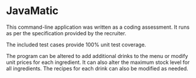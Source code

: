 # JavaMatic

This command-line application was written as a coding assessment.
It runs as per the specification provided by the recruiter.

The included test cases provide 100% unit test coverage.

The program can be altered to add additional drinks to the menu or modify unit prices for each ingredient.
It can also alter the maximum stock level for all ingredients.
The recipes for each drink can also be modified as needed.
